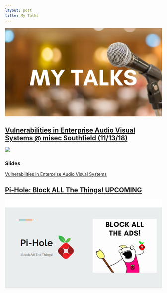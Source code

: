 ```yaml
---
layout: post
title: My Talks
---
```

![](https://github.com/AnthonyTippy/Images/blob/master/My%20Talks%20banner.png?raw=true)

## [Vulnerabilities in Enterprise Audio Visual Systems @ misec Southfield (11/13/18)](https://youtu.be/313lXH4IdFc) 
![](https://cdn-images-1.medium.com/max/800/1*qRcB02EQIQTAXcRUTnPMcA.png)

### Slides
[Vulnerabilities in Enterprise Audio Visual Systems](https://github.com/AnthonyTippy/Documents/blob/master/1.0%20-%20Vulnerabilities%20in%20Enterprise%20Conferencing%20Solutions%20.pdf?raw=true)

## [Pi-Hole: Block ALL The Things! UPCOMING](LINK)
![](https://github.com/AnthonyTippy/Images/blob/master/PI%20HOLE%20SLIDE.PNG?raw=true)
